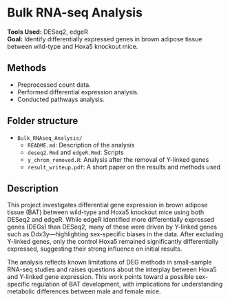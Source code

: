 # Bulk RNA-seq Analysis

**Tools Used:** DESeq2, edgeR  
**Goal:** Identify differentially expressed genes in brown adipose tissue between wild-type and Hoxa5 knockout mice.

## Methods
- Preprocessed count data.
- Performed differential expression analysis.
- Conducted pathways analysis.

## Folder structure
- `Bulk_RNAseq_Analysis/`
  - `README.md`: Description of the analysis
  - `deseq2.Rmd` and `edgeR.Rmd`: Scripts
  - `y_chrom_removed.R`: Analysis after the removal of Y-linked genes
  - `result_writeup.pdf`: A short paper on the results and methods used

## Description
This project investigates differential gene expression in brown adipose tissue (BAT) between wild-type and Hoxa5 knockout mice using both DESeq2 and edgeR. While edgeR identified more differentially expressed genes (DEGs) than DESeq2, many of these were driven by Y-linked genes such as Ddx3y—highlighting sex-specific biases in the data. After excluding Y-linked genes, only the control Hoxa5 remained significantly differentially expressed, suggesting their strong influence on initial results.

The analysis reflects known limitations of DEG methods in small-sample RNA-seq studies and raises questions about the interplay between Hoxa5 and Y-linked gene expression. This work points toward a possible sex-specific regulation of BAT development, with implications for understanding metabolic differences between male and female mice.




